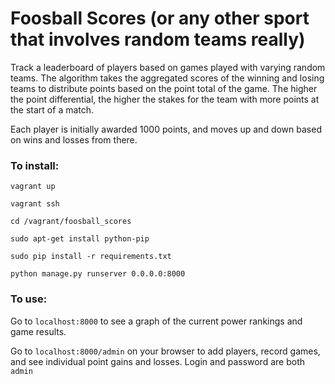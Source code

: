 # Foosball Scores (or any other sport that involves random teams really)

Track a leaderboard of players based on games played with varying random teams. The algorithm takes the aggregated scores of the winning and losing teams to distribute points based on the point total of the game. The higher the point differential, the higher the stakes for the team with more points at the start of a match.

Each player is initially awarded 1000 points, and moves up and down based on wins and losses from there.


### To install:

`vagrant up`

`vagrant ssh`

`cd /vagrant/foosball_scores`

`sudo apt-get install python-pip`

`sudo pip install -r requirements.txt`

`python manage.py runserver 0.0.0.0:8000`

### To use:
Go to `localhost:8000` to see a graph of the current power rankings and game results.

Go to `localhost:8000/admin` on your browser to add players, record games, and see individual point gains and losses.
Login and password are both `admin`

